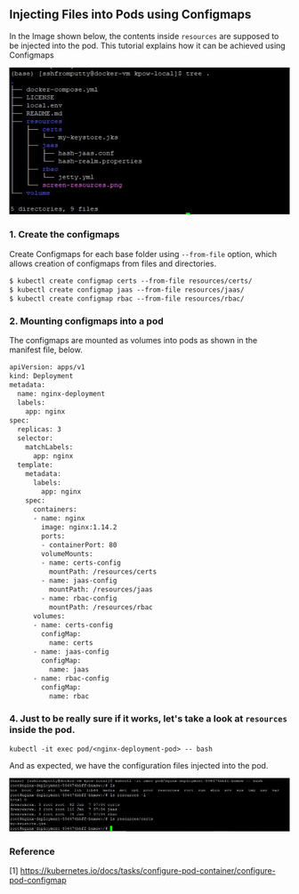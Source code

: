 ## Injecting Files into Pods using Configmaps

In the Image shown below, the contents inside <code>resources</code> are supposed to be injected into the pod. This tutorial explains how it can be achieved using Configmaps

<img src="https://github.com/reusin/kubernetes-tutorial/blob/main/images/folder%20structure.JPG"/>

### 1. Create the configmaps

Create Configmaps for each base folder using <code>--from-file</code> option, which allows creation of configmaps from files and directories.

```
$ kubectl create configmap certs --from-file resources/certs/
$ kubectl create configmap jaas --from-file resources/jaas/
$ kubectl create configmap rbac --from-file resources/rbac/
```

### 2. Mounting configmaps into a pod

The configmaps are mounted as volumes into pods as shown in the manifest file, below.

```
apiVersion: apps/v1
kind: Deployment
metadata:
  name: nginx-deployment
  labels:
    app: nginx
spec:
  replicas: 3
  selector:
    matchLabels:
      app: nginx
  template:
    metadata:
      labels:
        app: nginx
    spec:
      containers:
      - name: nginx
        image: nginx:1.14.2
        ports:
        - containerPort: 80
        volumeMounts:
        - name: certs-config
          mountPath: /resources/certs
        - name: jaas-config
          mountPath: /resources/jaas
        - name: rbac-config
          mountPath: /resources/rbac
      volumes:
      - name: certs-config
        configMap:
          name: certs
      - name: jaas-config
        configMap:
          name: jaas
      - name: rbac-config
        configMap:
          name: rbac
```

### 4. Just to be really sure if it works, let's take a look at <code>resources</code> inside the pod.

```
kubectl -it exec pod/<nginx-deployment-pod> -- bash
```

And as expected, we have the configuration files injected into the pod.

<img src="https://github.com/reusin/kubernetes-tutorial/blob/main/images/reallyverify.JPG"/>

<h3>Reference</h3>

[1] https://kubernetes.io/docs/tasks/configure-pod-container/configure-pod-configmap


